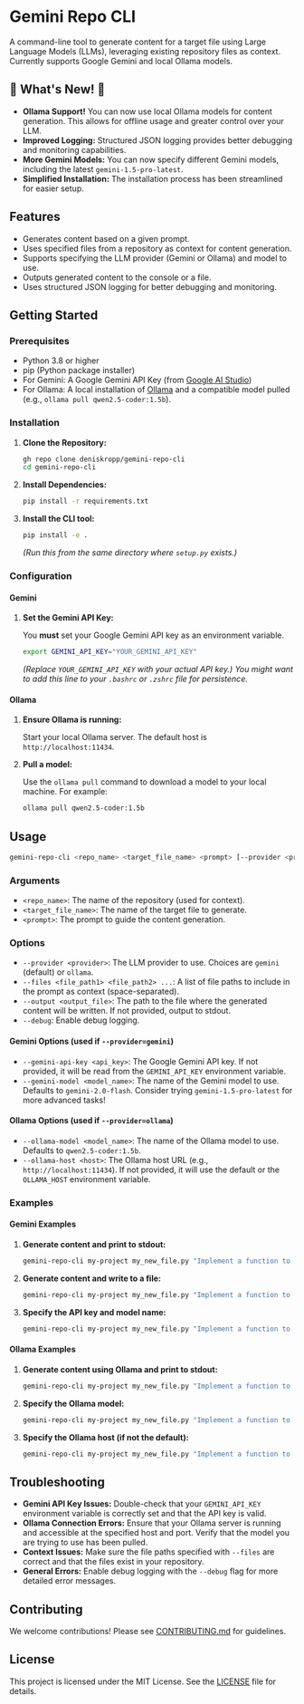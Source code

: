 # Gemini Repo CLI

A command-line tool to generate content for a target file using Large Language Models (LLMs), leveraging existing repository files as context.  Currently supports Google Gemini and local Ollama models.

## 🎉 What's New! 🎉

* **Ollama Support!** You can now use local Ollama models for content generation. This allows for offline usage and greater control over your LLM.
* **Improved Logging:** Structured JSON logging provides better debugging and monitoring capabilities.
* **More Gemini Models:**  You can now specify different Gemini models, including the latest `gemini-1.5-pro-latest`.
* **Simplified Installation:** The installation process has been streamlined for easier setup.

## Features

* Generates content based on a given prompt.
* Uses specified files from a repository as context for content generation.
* Supports specifying the LLM provider (Gemini or Ollama) and model to use.
* Outputs generated content to the console or a file.
* Uses structured JSON logging for better debugging and monitoring.

## Getting Started

### Prerequisites

* Python 3.8 or higher
* pip (Python package installer)
* For Gemini: A Google Gemini API Key (from [Google AI Studio](https://makersuite.google.com/app/apikey))
* For Ollama: A local installation of [Ollama](https://ollama.com/) and a compatible model pulled (e.g., `ollama pull qwen2.5-coder:1.5b`).

### Installation

1. **Clone the Repository:**

    ```bash
    gh repo clone deniskropp/gemini-repo-cli
    cd gemini-repo-cli
    ```

2. **Install Dependencies:**

    ```bash
    pip install -r requirements.txt
    ```

3. **Install the CLI tool:**

    ```bash
    pip install -e .
    ```

    *(Run this from the same directory where `setup.py` exists.)*

### Configuration

#### Gemini

1. **Set the Gemini API Key:**

    You **must** set your Google Gemini API key as an environment variable.

    ```bash
    export GEMINI_API_KEY="YOUR_GEMINI_API_KEY"
    ```

    *(Replace `YOUR_GEMINI_API_KEY` with your actual API key.) You might want to add this line to your `.bashrc` or `.zshrc` file for persistence.*

#### Ollama

1. **Ensure Ollama is running:**

    Start your local Ollama server.  The default host is `http://localhost:11434`.

2. **Pull a model:**

    Use the `ollama pull` command to download a model to your local machine. For example:

    ```bash
    ollama pull qwen2.5-coder:1.5b
    ```

## Usage

```bash
gemini-repo-cli <repo_name> <target_file_name> <prompt> [--provider <provider>] [--files <file_path1> <file_path2> ...] [--output <output_file>] [--gemini-api-key <api_key>] [--gemini-model <model_name>] [--ollama-model <model_name>] [--ollama-host <host>] [--debug]
```

### Arguments

* `<repo_name>`: The name of the repository (used for context).
* `<target_file_name>`: The name of the target file to generate.
* `<prompt>`: The prompt to guide the content generation.

### Options

* `--provider <provider>`: The LLM provider to use.  Choices are `gemini` (default) or `ollama`.
* `--files <file_path1> <file_path2> ...`: A list of file paths to include in the prompt as context (space-separated).
* `--output <output_file>`: The path to the file where the generated content will be written. If not provided, output to stdout.
* `--debug`: Enable debug logging.

#### Gemini Options (used if `--provider=gemini`)

* `--gemini-api-key <api_key>`: The Google Gemini API key. If not provided, it will be read from the `GEMINI_API_KEY` environment variable.
* `--gemini-model <model_name>`: The name of the Gemini model to use. Defaults to `gemini-2.0-flash`.  Consider trying `gemini-1.5-pro-latest` for more advanced tasks!

#### Ollama Options (used if `--provider=ollama`)

* `--ollama-model <model_name>`: The name of the Ollama model to use. Defaults to `qwen2.5-coder:1.5b`.
* `--ollama-host <host>`: The Ollama host URL (e.g., `http://localhost:11434`). If not provided, it will use the default or the `OLLAMA_HOST` environment variable.

### Examples

#### Gemini Examples

1. **Generate content and print to stdout:**

    ```bash
    gemini-repo-cli my-project my_new_file.py "Implement a function to calculate the factorial of a number." --files utils.py helper.py
    ```

2. **Generate content and write to a file:**

    ```bash
    gemini-repo-cli my-project my_new_file.py "Implement a function to calculate the factorial of a number." --files utils.py helper.py --output factorial.py
    ```

3. **Specify the API key and model name:**

    ```bash
    gemini-repo-cli my-project my_new_file.py "Implement a function to calculate the factorial of a number." --gemini-api-key YOUR_API_KEY --gemini-model gemini-1.5-pro-latest
    ```

#### Ollama Examples

1. **Generate content using Ollama and print to stdout:**

    ```bash
    gemini-repo-cli my-project my_new_file.py "Implement a function to calculate the factorial of a number." --provider ollama --files utils.py helper.py
    ```

2. **Specify the Ollama model:**

    ```bash
    gemini-repo-cli my-project my_new_file.py "Implement a function to calculate the factorial of a number." --provider ollama --ollama-model codellama:34b --files utils.py
    ```

3. **Specify the Ollama host (if not the default):**

    ```bash
    gemini-repo-cli my-project my_new_file.py "Implement a function to calculate the factorial of a number." --provider ollama --ollama-host http://my-ollama-server:11434 --files utils.py
    ```

## Troubleshooting

* **Gemini API Key Issues:** Double-check that your `GEMINI_API_KEY` environment variable is correctly set and that the API key is valid.
* **Ollama Connection Errors:** Ensure that your Ollama server is running and accessible at the specified host and port.  Verify that the model you are trying to use has been pulled.
* **Context Issues:**  Make sure the file paths specified with `--files` are correct and that the files exist in your repository.
* **General Errors:** Enable debug logging with the `--debug` flag for more detailed error messages.

## Contributing

We welcome contributions! Please see [CONTRIBUTING.md](docs/contributing.md) for guidelines.

## License

This project is licensed under the MIT License. See the [LICENSE](LICENSE) file for details.
